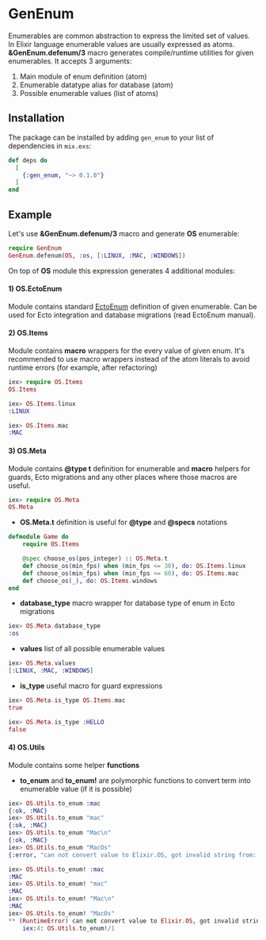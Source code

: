 # GenEnum

Enumerables are common abstraction to express the limited set of values. In Elixir language enumerable values are usually expressed as atoms. **&GenEnum.defenum/3** macro generates compile/runtime utilities for given enumerables. It accepts 3 arguments:

1. Main module of enum definition (atom)
2. Enumerable datatype alias for database (atom)
3. Possible enumerable values (list of atoms)

## Installation

The package can be installed
by adding `gen_enum` to your list of dependencies in `mix.exs`:

```elixir
def deps do
  [
    {:gen_enum, "~> 0.1.0"}
  ]
end
```

## Example

Let's use **&GenEnum.defenum/3** macro and generate **OS** enumerable:

```elixir
require GenEnum
GenEnum.defenum(OS, :os, [:LINUX, :MAC, :WINDOWS])
```
On top of **OS** module this expression generates 4 additional modules:

#### 1) OS.EctoEnum

Module contains standard [EctoEnum](https://github.com/gjaldon/ecto_enum) definition of given enumerable. Can be used for Ecto integration and database migrations (read EctoEnum manual).

#### 2) OS.Items

Module contains **macro** wrappers for the every value of given enum. It's recommended to use macro wrappers instead of the atom literals to avoid runtime errors (for example, after refactoring)

```elixir
iex> require OS.Items
OS.Items

iex> OS.Items.linux
:LINUX

iex> OS.Items.mac
:MAC
```

#### 3) OS.Meta

Module contains **@type t** definition for enumerable and **macro** helpers for guards, Ecto migrations and any other places where those macros are useful.

```elixir
iex> require OS.Meta
OS.Meta
```

  - **OS.Meta.t** definition is useful for **@type** and **@specs** notations

  ```elixir
  defmodule Game do
      require OS.Items

      @spec choose_os(pos_integer) :: OS.Meta.t
      def choose_os(min_fps) when (min_fps <= 30), do: OS.Items.linux
      def choose_os(min_fps) when (min_fps <= 60), do: OS.Items.mac
      def choose_os(_), do: OS.Items.windows
  end
  ```

  - **database_type** macro wrapper for database type of enum in Ecto migrations

  ```elixir
  iex> OS.Meta.database_type
  :os
  ```

  - **values** list of all possible enumerable values

  ```elixir
  iex> OS.Meta.values
  [:LINUX, :MAC, :WINDOWS]
  ```

  - **is_type** useful macro for guard expressions

  ```elixir
  iex> OS.Meta.is_type OS.Items.mac
  true

  iex> OS.Meta.is_type :HELLO
  false
  ```

#### 4) OS.Utils

Module contains some helper **functions**

  - **to_enum** and **to_enum!** are polymorphic functions to convert term into enumerable value (if it is possible)

  ```elixir
  iex> OS.Utils.to_enum :mac
  {:ok, :MAC}
  iex> OS.Utils.to_enum "mac"
  {:ok, :MAC}
  iex> OS.Utils.to_enum "Mac\n"
  {:ok, :MAC}
  iex> OS.Utils.to_enum "MacOs"
  {:error, "can not convert value to Elixir.OS, got invalid string from: \"MacOs\""}

  iex> OS.Utils.to_enum! :mac
  :MAC
  iex> OS.Utils.to_enum! "mac"
  :MAC
  iex> OS.Utils.to_enum! "Mac\n"
  :MAC
  iex> OS.Utils.to_enum! "MacOs"
  ** (RuntimeError) can not convert value to Elixir.OS, got invalid string from: "MacOs"
      iex:4: OS.Utils.to_enum!/1
  ```
